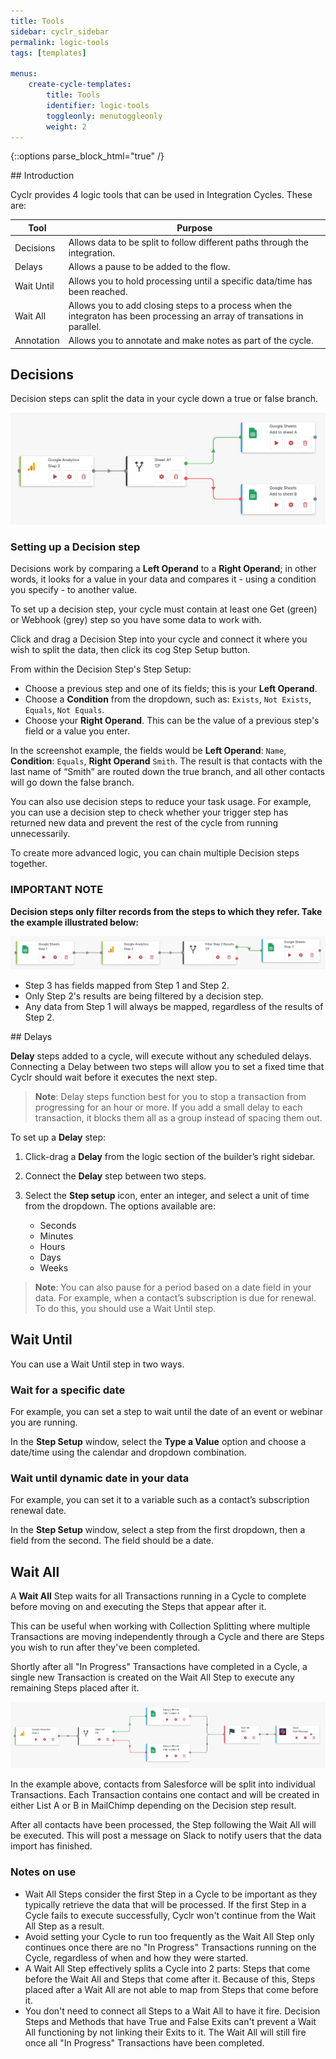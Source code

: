 ```yaml
---
title: Tools
sidebar: cyclr_sidebar
permalink: logic-tools
tags: [templates]

menus:
    create-cycle-templates:
        title: Tools
        identifier: logic-tools
        toggleonly: menutoggleonly
        weight: 2
---
```

{::options parse_block_html="true" /}
<section class="card">
## Introduction

Cyclr provides 4 logic tools that can be used in Integration Cycles.  These are:

| Tool | Purpose |
| --- | --- |
| Decisions | Allows data to be split to follow different paths through the integration. |
| Delays | Allows a pause to be added to the flow. |
| Wait Until | Allows you to hold processing until a specific data/time has been reached. |
| Wait All | Allows you to add closing steps to a process when the integraton has been processing an array of transations in parallel. |
| Annotation | Allows you to annotate and make notes as part of the cycle. |


</section>
<section class="card">

## Decisions

Decision steps can split the data in your cycle down a true or false branch.

![An example of a decision step that determines where to record data.](./images/decision-example.png)

### Setting up a Decision step

Decisions work by comparing a **Left Operand** to a **Right Operand**; in other words, it looks for a value in your data and compares it - using a condition you specify - to another value.

To set up a decision step, your cycle must contain at least one Get (green) or Webhook (grey) step so you have some data to work with.

Click and drag a Decision Step into your cycle and connect it where you wish to split the data, then click its cog Step Setup button.

From within the Decision Step's Step Setup:

*   Choose a previous step and one of its fields; this is your **Left Operand**.
*   Choose a **Condition** from the dropdown, such as: `Exists`, `Not Exists`, `Equals`, `Not Equals`.
*   Choose your **Right Operand**. This can be the value of a previous step's field or a value you enter.

In the screenshot example, the fields would be **Left Operand**: `Name`, **Condition**: `Equals`, **Right Operand** `Smith`. The result is that contacts with the last name of “Smith” are routed down the true branch, and all other contacts will go down the false branch.

You can also use decision steps to reduce your task usage. For example, you can use a decision step to check whether your trigger step has returned new data and prevent the rest of the cycle from running unnecessarily.

To create more advanced logic, you can chain multiple Decision steps together.

### IMPORTANT NOTE

**Decision steps only filter records from the steps to which they refer.  Take the example illustrated below:**

![](./images/example-decision.png)

* Step 3 has fields mapped from Step 1 and Step 2.
* Only Step 2's results are being filtered by a decision step.
* Any data from Step 1 will always be mapped, regardless of the results of Step 2.


</section>
<section class="card">
## Delays

**Delay** steps added to a cycle, will execute without any scheduled delays. Connecting a Delay between two steps will allow you to set a fixed time that Cyclr should wait before it executes the next step.

> **Note**: Delay steps function best for you to stop a transaction from progressing for an hour or more. If you add a small delay to each transaction, it blocks them all as a group instead of spacing them out.

To set up a **Delay** step: 

1. Click-drag a **Delay** from the logic section of the builder’s right sidebar.
2. Connect the **Delay** step between two steps.
3. Select the **Step setup** icon, enter an integer, and select a unit of time from the dropdown. The options available are:

    * Seconds
    * Minutes
    * Hours
    * Days
    * Weeks


> **Note**: You can also pause for a period based on a date field in your data. For example, when a contact’s subscription is due for renewal. To do this, you should use a Wait Until step.


</section>
<section class="card">
 
## Wait Until

You can use a Wait Until step in two ways.

### Wait for a specific date

For example, you can set a step to wait until the date of an event or webinar you are running.

In the **Step Setup** window, select the **Type a Value** option and choose a date/time using the calendar and dropdown combination.

### Wait until dynamic date in your data

For example, you can set it to a variable such as a contact’s subscription renewal date.

In the **Step Setup** window, select a step from the first dropdown, then a field from the second. The field should be a date.


</section>
<section class="card">

## Wait All

A **Wait All** Step waits for all Transactions running in a Cycle to complete before moving on and executing the Steps that appear after it.

This can be useful when working with Collection Splitting where multiple Transactions are moving independently through a Cycle and there are Steps you wish to run after they've been completed.

Shortly after all "In Progress" Transactions have completed in a Cycle, a single new Transaction is created on the Wait All Step to execute any remaining Steps placed after it.

![An example of a **Wait All** step that posts a slack message when all transactions are complete.](./images/wait-all-example.png)

In the example above, contacts from Salesforce will be split into individual Transactions. Each Transaction contains one contact and will be created in either List A or B in MailChimp depending on the Decision step result.

After all contacts have been processed, the Step following the Wait All will be executed. This will post a message on Slack to notify users that the data import has finished.

### Notes on use

* Wait All Steps consider the first Step in a Cycle to be important as they typically retrieve the data that will be processed.  If the first Step in a Cycle fails to execute successfully, Cyclr won't continue from the Wait All Step as a result.
* Avoid setting your Cycle to run too frequently as the Wait All Step only continues once there are no "In Progress" Transactions running on the Cycle, regardless of when and how they were started.
* A Wait All Step effectively splits a Cycle into 2 parts: Steps that come before the Wait All and Steps that come after it.  Because of this, Steps placed after a Wait All are not able to map from Steps that come before it.
* You don't need to connect all Steps to a Wait All to have it fire.  Decision Steps and Methods that have True and False Exits can't prevent a Wait All functioning by not linking their Exits to it.  The Wait All will still fire once all "In Progress" Transactions have been completed.

</section>
